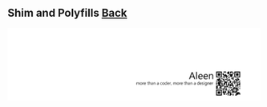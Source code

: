 ## Shim and Polyfills [Back](./../JavaScript.md)



<a href="http://aleen42.github.io/" target="_blank" ><img src="./../../../pic/tail.gif"></a>